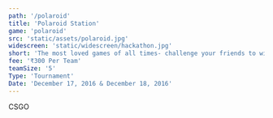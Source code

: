```yaml
---
path: '/polaroid'
title: 'Polaroid Station'
game: 'polaroid'
src: 'static/assets/polaroid.jpg'
widescreen: 'static/widescreen/hackathon.jpg'
short: 'The most loved games of all times- challenge your friends to win the tournament and challenge your rivals to earn the title!'
fee: '₹300 Per Team'
teamSize: '5'
Type: 'Tournament'
Date: 'December 17, 2016 & December 18, 2016' 
---
```


CSGO